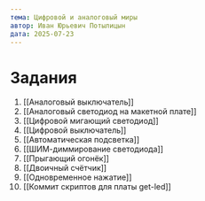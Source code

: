 ```yaml
---
тема: Цифровой и аналоговый миры
автор: Иван Юрьевич Потылицын
дата: 2025-07-23
---
```


# Задания

1. [[Аналоговый выключатель]]
2. [[Аналоговый светодиод на макетной плате]]
3. [[Цифровой мигающий светодиод]]
4. [[Цифровой выключатель]]
5. [[Автоматическая подсветка]]
6. [[ШИМ-диммирование светодиода]]
7. [[Прыгающий огонёк]]
8. [[Двоичный счётчик]]
9. [[Одновременное нажатие]]
10. [[Коммит скриптов для платы get-led]]
